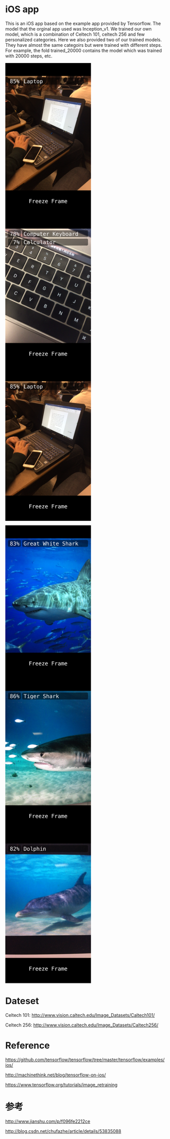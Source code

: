 # iOS app
This is an iOS app based on the example app provided by Tensorflow. The model that the orginal app used was Inception_v1. 
We trained our own model, which is a combination of Celtech 101, celtech 256 and few personalized categories. 
Here we also provided two of our trained models. They have almost the same categoirs but were trained with different steps. For example, the fold trained_20000 contains the model which was trained with 20000 steps, etc.

<img src="https://github.com/EricZhengAZ/Lable-Track1EC601/blob/master/iOS_app/samples/IMG_1378.PNG" width = "270" height = "480" alt="Laptop" align=center /> <img src="https://github.com/EricZhengAZ/Lable-Track1EC601/blob/master/iOS_app/samples/IMG_1377.PNG" width = "270" height = "480" alt="Keyboard" align=center />  <img src="https://github.com/EricZhengAZ/Lable-Track1EC601/blob/master/iOS_app/samples/IMG_1378.PNG" width = "270" height = "480" alt="Keyboard" align=center />

<img src="https://github.com/EricZhengAZ/Lable-Track1EC601/blob/master/iOS_app/samples/IMG_1380.PNG" width = "270" height = "480" alt="Keyboard" align=center /> <img src="https://github.com/EricZhengAZ/Lable-Track1EC601/blob/master/iOS_app/samples/IMG_1381.PNG" width = "270" height = "480" alt="Keyboard" align=center /> <img src="https://github.com/EricZhengAZ/Lable-Track1EC601/blob/master/iOS_app/samples/IMG_1382.PNG" width = "270" height = "480" alt="Keyboard" align=center />

# Dateset
Celtech 101: http://www.vision.caltech.edu/Image_Datasets/Caltech101/

Celtech 256: http://www.vision.caltech.edu/Image_Datasets/Caltech256/

# Reference 
https://github.com/tensorflow/tensorflow/tree/master/tensorflow/examples/ios/

http://machinethink.net/blog/tensorflow-on-ios/

https://www.tensorflow.org/tutorials/image_retraining

# 参考      
http://www.jianshu.com/p/f096fe2212ce

http://blog.csdn.net/chufazhe/article/details/53835088
